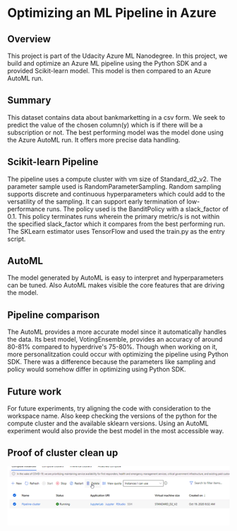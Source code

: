 # Optimizing an ML Pipeline in Azure

## Overview
This project is part of the Udacity Azure ML Nanodegree.
In this project, we build and optimize an Azure ML pipeline using the Python SDK and a provided Scikit-learn model.
This model is then compared to an Azure AutoML run.

## Summary
This dataset contains data about bankmarketting in a csv form. We seek to predict the value of the chosen column(y) which is if there will be a subscription or not.
The best performing model was the model done using the Azure AutoML run. It offers more precise data handling.

## Scikit-learn Pipeline
The pipeline uses a compute cluster with vm size of Standard_d2_v2. The parameter sample used is RandomParameterSampling. Random sampling supports discrete and continuous hyperparameters which could add to the versatility of the sampling. It can support early termination of low-performance runs. The policy used is the BanditPolicy with a slack_factor of 0.1. This policy terminates runs wherein the primary metric/s is not within the specified slack_factor which it compares from the best performing run. The SKLearn estimator uses TensorFlow and used the train.py as the entry script. 


## AutoML
The model generated by AutoML is easy to interpret and hyperparameters can be tuned. Also AutoML makes visible the core features that are driving the model.

## Pipeline comparison
The AutoML provides a more accurate model since it automatically handles the data. Its best model, VotingEnsemble, provides an accuracy of around 80-81% compared to hyperdrive's 75-80%. Though when working on it, more personalitzation could occur with optimizing the pipeline using Python SDK. There was a difference because the parameters like sampling and policy would somehow differ in optimizing using Python SDK.

## Future work
For future experiments, try aligning the code with consideration to the workspace name. Also keep checking the versions of the python for the compute cluster and the available sklearn versions. Using an AutoML experiment would also provide the best model in the most accessible way. 

## Proof of cluster clean up
<img src="delete compute.png">
